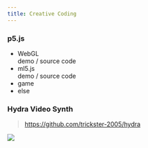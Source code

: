 ```yaml
---
title: Creative Coding
---
```

### p5.js

* WebGL\
  demo / source code
* ml5.js\
  demo / source code
* game
* else

### Hydra Video Synth

> <https://github.com/trickster-2005/hydra>

![](https://res.cloudinary.com/dmdeqgoxs/image/upload/v1753249941/%E6%9C%AA%E5%91%BD%E5%90%8D-2_tj1q2f.png)
